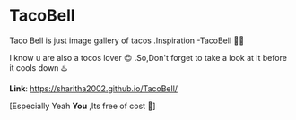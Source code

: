 # TacoBell
Taco Bell is just image gallery of tacos .Inspiration -TacoBell 🌮🩷

I know u are also a tocos lover 😌 .So,Don't forget to take a look at it before it cools down ♨️

**Link**: https://sharitha2002.github.io/TacoBell/

[Especially Yeah **You** ,Its free of cost 💌]
